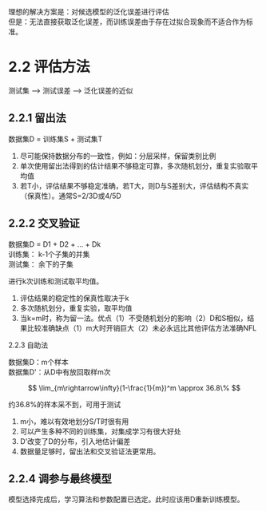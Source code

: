 理想的解决方案是：对候选模型的泛化误差进行评估  
但是：无法直接获取泛化误差，而训练误差由于存在过拟合现象而不适合作为标准。  

# 2.2 评估方法

测试集 --> 测试误差 --> 泛化误差的近似  

## 2.2.1 留出法

数据集D = 训练集S + 测试集T  

1. 尽可能保持数据分布的一致性，例如：分层采样，保留类别比例  
2. 单次使用留出法得到的估计结果不够稳定可靠，多次随机划分，重复实验取平均值  
3. 若T小，评估结果不够稳定准确，若T大，则D与S差别大，评估结构不真实（保真性）。通常S=2/3D或4/5D  

## 2.2.2 交叉验证

数据集D = D1 + D2 + ... + Dk  
训练集： k-1个子集的并集  
测试集： 余下的子集  

进行k次训练和测试取平均值。  

1. 评估结果的稳定性的保真性取决于k  
2. 多次随机划分，重复实验，取平均值  
3. 当k=m时，称为留一法。优点（1）不受随机划分的影响（2）D和S相似，结果比较准确缺点（1）m大时开销巨大（2）未必永远比其他评估方法准确NFL  

2.2.3 自助法  

数据集D：m个样本  
数据集D'：从D中有放回取样m次  

$$
\lim_{m\rightarrow\infty}(1-\frac{1}{m})^m \approx 36.8\%
$$

约36.8%的样本采不到，可用于测试  

1. m小，难以有效地划分S/T时很有用  
2. 可以产生多种不同的训练集，对集成学习有很大好处  
3. D'改变了D的分布，引入地估计偏差  
4. 数据量足够时，留出法和交叉验证法更常用。  

## 2.2.4 调参与最终模型

模型选择完成后，学习算法和参数配置已选定。此时应该用D重新训练模型。  